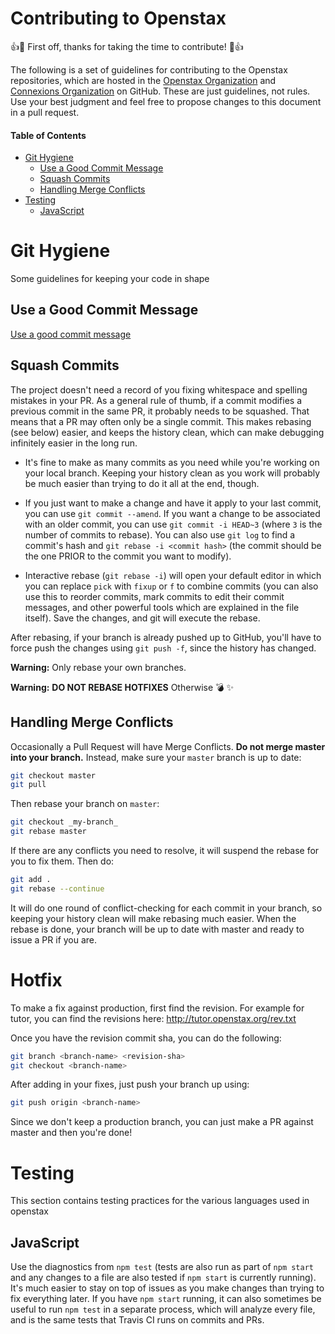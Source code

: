 # Contributing to Openstax

:+1::tada: First off, thanks for taking the time to contribute! :tada::+1:

The following is a set of guidelines for contributing to the Openstax repositories, which are hosted in the [Openstax Organization](https://github.com/openstax) and [Connexions Organization](https://github.com/Connexions) on GitHub.
These are just guidelines, not rules. Use your best judgment and feel free to propose changes to this document in a pull request.

#### Table of Contents

- [Git Hygiene](#git-hygiene)
  - [Use a Good Commit Message](#use-a-good-commit-message)
  - [Squash Commits](#squash-commits)
  - [Handling Merge Conflicts](#handling-merge-conflicts)
- [Testing](#testing)
  - [JavaScript](#javascript)

# Git Hygiene

Some guidelines for keeping your code in shape


## Use a Good Commit Message

[Use a good commit message](https://github.com/spring-projects/spring-framework/blob/30bce7/CONTRIBUTING.md#format-commit-messages)


## Squash Commits

The project doesn't need a record of you fixing whitespace and spelling mistakes in your PR. As a general rule of thumb, if a commit modifies a previous commit in the same PR, it probably needs to be squashed. That means that a PR may often only be a single commit. This makes rebasing (see below) easier, and keeps the history clean, which can make debugging infinitely easier in the long run.

- It's fine to make as many commits as you need while you're working on your local branch. Keeping your history clean as you work will probably be much easier than trying to do it all at the end, though.

- If you just want to make a change and have it apply to your last commit, you can use `git commit --amend`. If you want a change to be associated with an older commit, you can use `git commit -i HEAD~3` (where `3` is the number of commits to rebase). You can also use `git log` to find a commit's hash and `git rebase -i <commit hash>` (the commit should be the one PRIOR to the commit you want to modify).

- Interactive rebase (`git rebase -i`) will open your default editor in which you can replace `pick` with `fixup` or `f` to combine commits (you can also use this to reorder commits, mark commits to edit their commit messages, and other powerful tools which are explained in the file itself). Save the changes, and git will execute the rebase.

After rebasing, if your branch is already pushed up to GitHub, you'll have to force push the changes using `git push -f`, since the history has changed.

**Warning:** Only rebase your own branches.

**Warning:** **DO NOT REBASE HOTFIXES** Otherwise :bomb: :sparkles:



## Handling Merge Conflicts

Occasionally a Pull Request will have Merge Conflicts. **Do not merge master into your branch.** Instead, make sure your `master` branch is up to date:

```sh
git checkout master
git pull
```

Then rebase your branch on `master`:

```sh
git checkout _my-branch_
git rebase master
```

If there are any conflicts you need to resolve, it will suspend the rebase for you to fix them. Then do:

```sh
git add .
git rebase --continue
```

It will do one round of conflict-checking for each commit in your branch, so keeping your history clean will make rebasing much easier. When the rebase is done, your branch will be up to date with master and ready to issue a PR if you are.

# Hotfix
To make a fix against production, first find the revision.  For example
for tutor, you can find the revisions here: http://tutor.openstax.org/rev.txt

Once you have the revision commit sha, you can do the following:
```sh
git branch <branch-name> <revision-sha>
git checkout <branch-name>
```

After adding in your fixes, just push your branch up using:
```sh
git push origin <branch-name>
```

Since we don't keep a production branch, you can just make a PR against master and then you're done!

# Testing

This section contains testing practices for the various languages used in openstax

## JavaScript

Use the diagnostics from `npm test` (tests are also run as part of `npm start` and any changes to a file are also tested if `npm start` is currently running). 
It's much easier to stay on top of issues as you make changes than trying to fix everything later. 
If you have `npm start` running, it can also sometimes be useful to run `npm test` in a separate process, which will analyze every file, and is the same tests that Travis CI runs on commits and PRs.
